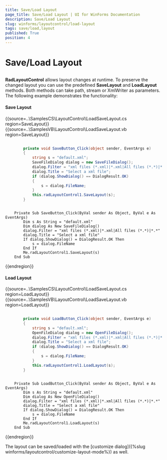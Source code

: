 ```yaml
---
title: Save/Load Layout
page_title: Save/Load Layout | UI for WinForms Documentation
description: Save/Load Layout
slug: winforms/layoutcontrol/load-layout
tags: save/load,layout
published: True
position: 4
---
```


# Save/Load Layout



## 

__RadLayoutControl__ allows layout changes at runtime. To preserve the changed layout you can use the predefined __SaveLayout__ and __LoadLayout__ methods. Both methods can take path, stream or XmlWriter as parameters. The following example demonstrates the functionality:

#### Save Layout

{{source=..\SamplesCS\LayoutControl\LoadSaveLayout.cs region=SaveLayout}} 
{{source=..\SamplesVB\LayoutControl\LoadSaveLayout.vb region=SaveLayout}} 

````C#
        
        private void SaveButton_Click(object sender, EventArgs e)
        {
            string s = "default.xml";
            SaveFileDialog dialog = new SaveFileDialog();
            dialog.Filter = "xml files (*.xml)|*.xml|All files (*.*)|*.*";
            dialog.Title = "Select a xml file";
            if (dialog.ShowDialog() == DialogResult.OK)
            {
                s = dialog.FileName;
            }
            this.radLayoutControl1.SaveLayout(s);
        }
````
````VB.NET

    Private Sub SaveButton_Click(ByVal sender As Object, ByVal e As EventArgs)
        Dim s As String = "default.xml"
        Dim dialog As New SaveFileDialog()
        dialog.Filter = "xml files (*.xml)|*.xml|All files (*.*)|*.*"
        dialog.Title = "Select a xml file"
        If dialog.ShowDialog() = DialogResult.OK Then
            s = dialog.FileName
        End If
        Me.radLayoutControl1.SaveLayout(s)
    End Sub
````

{{endregion}} 

#### Load Layout

{{source=..\SamplesCS\LayoutControl\LoadSaveLayout.cs region=LoadLayout}} 
{{source=..\SamplesVB\LayoutControl\LoadSaveLayout.vb region=LoadLayout}} 

````C#
            
        private void LoadButton_Click(object sender, EventArgs e)
        {
            string s = "default.xml";
            OpenFileDialog dialog = new OpenFileDialog();
            dialog.Filter = "xml files (*.xml)|*.xml|All files (*.*)|*.*";
            dialog.Title = "Select a xml file";
            if (dialog.ShowDialog() == DialogResult.OK)
            {
                s = dialog.FileName;
            }
            this.radLayoutControl1.LoadLayout(s);
        }
````
````VB.NET

    Private Sub LoadButton_Click(ByVal sender As Object, ByVal e As EventArgs)
        Dim s As String = "default.xml"
        Dim dialog As New OpenFileDialog()
        dialog.Filter = "xml files (*.xml)|*.xml|All files (*.*)|*.*"
        dialog.Title = "Select a xml file"
        If dialog.ShowDialog() = DialogResult.OK Then
            s = dialog.FileName
        End If
        Me.radLayoutControl1.LoadLayout(s)
    End Sub
````

{{endregion}} 

The layout can be saved/loaded with the [customize dialog]({%slug winforms/layoutcontrol/customize-layout-mode%}) as well.
      
